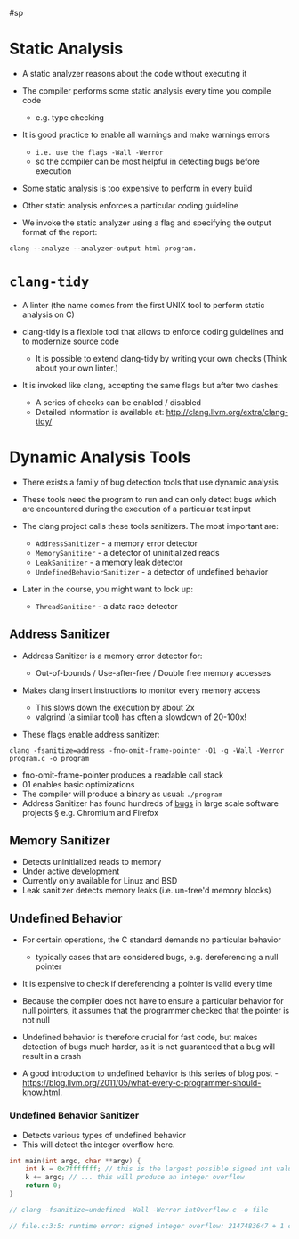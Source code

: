 #sp
# Static Analysis

- A static analyzer reasons about the code without executing it 
- The compiler performs some static analysis every time you compile code 
	- e.g. type checking 
	
- It is good practice to enable all warnings and make warnings errors 
	- `i.e. use the flags -Wall -Werror`
	- so the compiler can be most helpful in detecting bugs before execution 
- Some static analysis is too expensive to perform in every build 
- Other static analysis enforces a particular coding guideline 
- We invoke the static analyzer using a flag and specifying the output format of the report:

```
clang --analyze --analyzer-output html program.
```

# `clang-tidy`

- A linter (the name comes from the first UNIX tool to perform static analysis on C) 
- clang-tidy is a flexible tool that allows to enforce coding guidelines and to modernize source code 
	- It is possible to extend clang-tidy by writing your own checks (Think about your own linter.)

- It is invoked like clang, accepting the same flags but after two dashes: 
	- A series of checks can be enabled / disabled 
	- Detailed information is available at: <http://clang.llvm.org/extra/clang-tidy/>

# Dynamic Analysis Tools

- There exists a family of bug detection tools that use dynamic analysis 
- These tools need the program to run and can only detect bugs which are encountered during the execution of a particular test input 

- The clang project calls these tools sanitizers. The most important are: 
	- `AddressSanitizer` - a memory error detector 
	- `MemorySanitizer` - a detector of uninitialized reads 
	- `LeakSanitizer` - a memory leak detector 
	- `UndefinedBehaviorSanitizer` - a detector of undefined behavior 
	
- Later in the course, you might want to look up: 
	- `ThreadSanitizer` - a data race detector

## Address Sanitizer

 - Address Sanitizer is a memory error detector for: 
	 - Out-of-bounds / Use-after-free / Double free memory accesses 
	 
- Makes clang insert instructions to monitor every memory access 
	- This slows down the execution by about 2x 
	- valgrind (a similar tool) has often a slowdown of 20-100x!
	
- These flags enable address sanitizer: 

```
clang -fsanitize=address -fno-omit-frame-pointer -O1 -g -Wall -Werror program.c -o program
``` 

- fno-omit-frame-pointer produces a readable call stack 
- 01 enables basic optimizations 
- The compiler will produce a binary as usual: `./program` 
- Address Sanitizer has found hundreds of [bugs](https://github.com/google/sanitizers/wiki/AddressSanitizerFoundBugs) in large scale software projects § e.g. Chromium and Firefox

## Memory Sanitizer

- Detects uninitialized reads to memory 
- Under active development 
- Currently only available for Linux and BSD
- Leak sanitizer detects memory leaks (i.e. un-free'd memory blocks)

## Undefined Behavior

- For certain operations, the C standard demands no particular behavior 
	- typically cases that are considered bugs, e.g. dereferencing a null pointer 

- It is expensive to check if dereferencing a pointer is valid every time 
- Because the compiler does not have to ensure a particular behavior for null pointers, it assumes that the programmer checked that the pointer is not null 
- Undefined behavior is therefore crucial for fast code, but makes detection of bugs much harder, as it is not guaranteed that a bug will result in a crash 
- A good introduction to undefined behavior is this series of blog post - <https://blog.llvm.org/2011/05/what-every-c-programmer-should-know.html>.

### Undefined Behavior Sanitizer

- Detects various types of undefined behavior
- This will detect the integer overflow here.

```c
int main(int argc, char **argv) {
	int k = 0x7fffffff; // this is the largest possible signed int value ... 
	k += argc; // ... this will produce an integer overflow
	return 0;
} 

// clang -fsanitize=undefined -Wall -Werror intOverflow.c -o file

// file.c:3:5: runtime error: signed integer overflow: 2147483647 + 1 cannot be represented in type 'int
```

